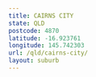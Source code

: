 ```yaml
---
title: CAIRNS CITY
state: QLD
postcode: 4870
latitude: -16.923761
longitude: 145.742303
url: /qld/cairns-city/
layout: suburb
---
```

